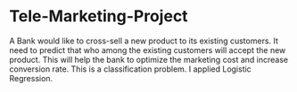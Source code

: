 # Tele-Marketing-Project

A Bank would like to cross-sell a new product to its existing customers. It need to predict that who among the existing customers will accept the new product. This will help the bank to optimize the marketing cost and increase conversion rate. This is a classification problem. I applied Logistic Regression.
